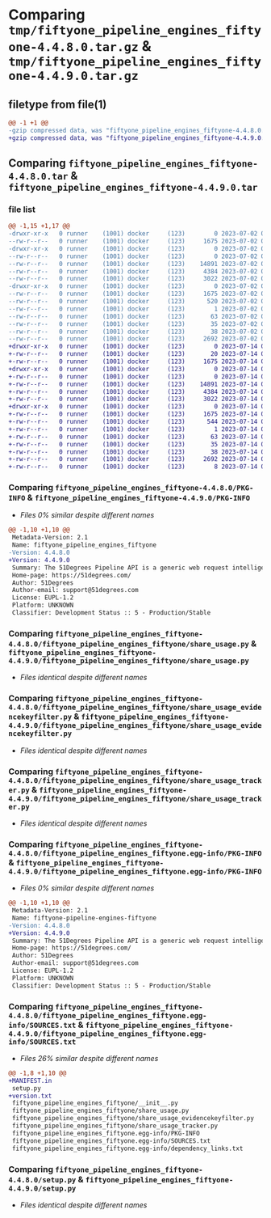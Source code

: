 # Comparing `tmp/fiftyone_pipeline_engines_fiftyone-4.4.8.0.tar.gz` & `tmp/fiftyone_pipeline_engines_fiftyone-4.4.9.0.tar.gz`

## filetype from file(1)

```diff
@@ -1 +1 @@
-gzip compressed data, was "fiftyone_pipeline_engines_fiftyone-4.4.8.0.tar", last modified: Sun Jul  2 01:56:21 2023, max compression
+gzip compressed data, was "fiftyone_pipeline_engines_fiftyone-4.4.9.0.tar", last modified: Fri Jul 14 01:53:28 2023, max compression
```

## Comparing `fiftyone_pipeline_engines_fiftyone-4.4.8.0.tar` & `fiftyone_pipeline_engines_fiftyone-4.4.9.0.tar`

### file list

```diff
@@ -1,15 +1,17 @@
-drwxr-xr-x   0 runner    (1001) docker     (123)        0 2023-07-02 01:56:21.770810 fiftyone_pipeline_engines_fiftyone-4.4.8.0/
--rw-r--r--   0 runner    (1001) docker     (123)     1675 2023-07-02 01:56:21.770810 fiftyone_pipeline_engines_fiftyone-4.4.8.0/PKG-INFO
-drwxr-xr-x   0 runner    (1001) docker     (123)        0 2023-07-02 01:56:21.766810 fiftyone_pipeline_engines_fiftyone-4.4.8.0/fiftyone_pipeline_engines_fiftyone/
--rw-r--r--   0 runner    (1001) docker     (123)        0 2023-07-02 01:56:16.000000 fiftyone_pipeline_engines_fiftyone-4.4.8.0/fiftyone_pipeline_engines_fiftyone/__init__.py
--rw-r--r--   0 runner    (1001) docker     (123)    14891 2023-07-02 01:56:16.000000 fiftyone_pipeline_engines_fiftyone-4.4.8.0/fiftyone_pipeline_engines_fiftyone/share_usage.py
--rw-r--r--   0 runner    (1001) docker     (123)     4384 2023-07-02 01:56:16.000000 fiftyone_pipeline_engines_fiftyone-4.4.8.0/fiftyone_pipeline_engines_fiftyone/share_usage_evidencekeyfilter.py
--rw-r--r--   0 runner    (1001) docker     (123)     3022 2023-07-02 01:56:16.000000 fiftyone_pipeline_engines_fiftyone-4.4.8.0/fiftyone_pipeline_engines_fiftyone/share_usage_tracker.py
-drwxr-xr-x   0 runner    (1001) docker     (123)        0 2023-07-02 01:56:21.770810 fiftyone_pipeline_engines_fiftyone-4.4.8.0/fiftyone_pipeline_engines_fiftyone.egg-info/
--rw-r--r--   0 runner    (1001) docker     (123)     1675 2023-07-02 01:56:21.000000 fiftyone_pipeline_engines_fiftyone-4.4.8.0/fiftyone_pipeline_engines_fiftyone.egg-info/PKG-INFO
--rw-r--r--   0 runner    (1001) docker     (123)      520 2023-07-02 01:56:21.000000 fiftyone_pipeline_engines_fiftyone-4.4.8.0/fiftyone_pipeline_engines_fiftyone.egg-info/SOURCES.txt
--rw-r--r--   0 runner    (1001) docker     (123)        1 2023-07-02 01:56:21.000000 fiftyone_pipeline_engines_fiftyone-4.4.8.0/fiftyone_pipeline_engines_fiftyone.egg-info/dependency_links.txt
--rw-r--r--   0 runner    (1001) docker     (123)       63 2023-07-02 01:56:21.000000 fiftyone_pipeline_engines_fiftyone-4.4.8.0/fiftyone_pipeline_engines_fiftyone.egg-info/requires.txt
--rw-r--r--   0 runner    (1001) docker     (123)       35 2023-07-02 01:56:21.000000 fiftyone_pipeline_engines_fiftyone-4.4.8.0/fiftyone_pipeline_engines_fiftyone.egg-info/top_level.txt
--rw-r--r--   0 runner    (1001) docker     (123)       38 2023-07-02 01:56:21.770810 fiftyone_pipeline_engines_fiftyone-4.4.8.0/setup.cfg
--rw-r--r--   0 runner    (1001) docker     (123)     2692 2023-07-02 01:56:16.000000 fiftyone_pipeline_engines_fiftyone-4.4.8.0/setup.py
+drwxr-xr-x   0 runner    (1001) docker     (123)        0 2023-07-14 01:53:28.310665 fiftyone_pipeline_engines_fiftyone-4.4.9.0/
+-rw-r--r--   0 runner    (1001) docker     (123)       20 2023-07-14 01:53:20.000000 fiftyone_pipeline_engines_fiftyone-4.4.9.0/MANIFEST.in
+-rw-r--r--   0 runner    (1001) docker     (123)     1675 2023-07-14 01:53:28.310665 fiftyone_pipeline_engines_fiftyone-4.4.9.0/PKG-INFO
+drwxr-xr-x   0 runner    (1001) docker     (123)        0 2023-07-14 01:53:28.310665 fiftyone_pipeline_engines_fiftyone-4.4.9.0/fiftyone_pipeline_engines_fiftyone/
+-rw-r--r--   0 runner    (1001) docker     (123)        0 2023-07-14 01:53:20.000000 fiftyone_pipeline_engines_fiftyone-4.4.9.0/fiftyone_pipeline_engines_fiftyone/__init__.py
+-rw-r--r--   0 runner    (1001) docker     (123)    14891 2023-07-14 01:53:20.000000 fiftyone_pipeline_engines_fiftyone-4.4.9.0/fiftyone_pipeline_engines_fiftyone/share_usage.py
+-rw-r--r--   0 runner    (1001) docker     (123)     4384 2023-07-14 01:53:20.000000 fiftyone_pipeline_engines_fiftyone-4.4.9.0/fiftyone_pipeline_engines_fiftyone/share_usage_evidencekeyfilter.py
+-rw-r--r--   0 runner    (1001) docker     (123)     3022 2023-07-14 01:53:20.000000 fiftyone_pipeline_engines_fiftyone-4.4.9.0/fiftyone_pipeline_engines_fiftyone/share_usage_tracker.py
+drwxr-xr-x   0 runner    (1001) docker     (123)        0 2023-07-14 01:53:28.310665 fiftyone_pipeline_engines_fiftyone-4.4.9.0/fiftyone_pipeline_engines_fiftyone.egg-info/
+-rw-r--r--   0 runner    (1001) docker     (123)     1675 2023-07-14 01:53:28.000000 fiftyone_pipeline_engines_fiftyone-4.4.9.0/fiftyone_pipeline_engines_fiftyone.egg-info/PKG-INFO
+-rw-r--r--   0 runner    (1001) docker     (123)      544 2023-07-14 01:53:28.000000 fiftyone_pipeline_engines_fiftyone-4.4.9.0/fiftyone_pipeline_engines_fiftyone.egg-info/SOURCES.txt
+-rw-r--r--   0 runner    (1001) docker     (123)        1 2023-07-14 01:53:28.000000 fiftyone_pipeline_engines_fiftyone-4.4.9.0/fiftyone_pipeline_engines_fiftyone.egg-info/dependency_links.txt
+-rw-r--r--   0 runner    (1001) docker     (123)       63 2023-07-14 01:53:28.000000 fiftyone_pipeline_engines_fiftyone-4.4.9.0/fiftyone_pipeline_engines_fiftyone.egg-info/requires.txt
+-rw-r--r--   0 runner    (1001) docker     (123)       35 2023-07-14 01:53:28.000000 fiftyone_pipeline_engines_fiftyone-4.4.9.0/fiftyone_pipeline_engines_fiftyone.egg-info/top_level.txt
+-rw-r--r--   0 runner    (1001) docker     (123)       38 2023-07-14 01:53:28.310665 fiftyone_pipeline_engines_fiftyone-4.4.9.0/setup.cfg
+-rw-r--r--   0 runner    (1001) docker     (123)     2692 2023-07-14 01:53:20.000000 fiftyone_pipeline_engines_fiftyone-4.4.9.0/setup.py
+-rw-r--r--   0 runner    (1001) docker     (123)        8 2023-07-14 01:53:28.000000 fiftyone_pipeline_engines_fiftyone-4.4.9.0/version.txt
```

### Comparing `fiftyone_pipeline_engines_fiftyone-4.4.8.0/PKG-INFO` & `fiftyone_pipeline_engines_fiftyone-4.4.9.0/PKG-INFO`

 * *Files 0% similar despite different names*

```diff
@@ -1,10 +1,10 @@
 Metadata-Version: 2.1
 Name: fiftyone_pipeline_engines_fiftyone
-Version: 4.4.8.0
+Version: 4.4.9.0
 Summary: The 51Degrees Pipeline API is a generic web request intelligence and data processing solution with the ability to add a range of 51Degrees and/or custom plug ins (Engines). It includes a ShareUsage engine that sends usage data to 51Degrees in zipped batches.
 Home-page: https://51degrees.com/
 Author: 51Degrees
 Author-email: support@51degrees.com
 License: EUPL-1.2
 Platform: UNKNOWN
 Classifier: Development Status :: 5 - Production/Stable
```

### Comparing `fiftyone_pipeline_engines_fiftyone-4.4.8.0/fiftyone_pipeline_engines_fiftyone/share_usage.py` & `fiftyone_pipeline_engines_fiftyone-4.4.9.0/fiftyone_pipeline_engines_fiftyone/share_usage.py`

 * *Files identical despite different names*

### Comparing `fiftyone_pipeline_engines_fiftyone-4.4.8.0/fiftyone_pipeline_engines_fiftyone/share_usage_evidencekeyfilter.py` & `fiftyone_pipeline_engines_fiftyone-4.4.9.0/fiftyone_pipeline_engines_fiftyone/share_usage_evidencekeyfilter.py`

 * *Files identical despite different names*

### Comparing `fiftyone_pipeline_engines_fiftyone-4.4.8.0/fiftyone_pipeline_engines_fiftyone/share_usage_tracker.py` & `fiftyone_pipeline_engines_fiftyone-4.4.9.0/fiftyone_pipeline_engines_fiftyone/share_usage_tracker.py`

 * *Files identical despite different names*

### Comparing `fiftyone_pipeline_engines_fiftyone-4.4.8.0/fiftyone_pipeline_engines_fiftyone.egg-info/PKG-INFO` & `fiftyone_pipeline_engines_fiftyone-4.4.9.0/fiftyone_pipeline_engines_fiftyone.egg-info/PKG-INFO`

 * *Files 0% similar despite different names*

```diff
@@ -1,10 +1,10 @@
 Metadata-Version: 2.1
 Name: fiftyone-pipeline-engines-fiftyone
-Version: 4.4.8.0
+Version: 4.4.9.0
 Summary: The 51Degrees Pipeline API is a generic web request intelligence and data processing solution with the ability to add a range of 51Degrees and/or custom plug ins (Engines). It includes a ShareUsage engine that sends usage data to 51Degrees in zipped batches.
 Home-page: https://51degrees.com/
 Author: 51Degrees
 Author-email: support@51degrees.com
 License: EUPL-1.2
 Platform: UNKNOWN
 Classifier: Development Status :: 5 - Production/Stable
```

### Comparing `fiftyone_pipeline_engines_fiftyone-4.4.8.0/fiftyone_pipeline_engines_fiftyone.egg-info/SOURCES.txt` & `fiftyone_pipeline_engines_fiftyone-4.4.9.0/fiftyone_pipeline_engines_fiftyone.egg-info/SOURCES.txt`

 * *Files 26% similar despite different names*

```diff
@@ -1,8 +1,10 @@
+MANIFEST.in
 setup.py
+version.txt
 fiftyone_pipeline_engines_fiftyone/__init__.py
 fiftyone_pipeline_engines_fiftyone/share_usage.py
 fiftyone_pipeline_engines_fiftyone/share_usage_evidencekeyfilter.py
 fiftyone_pipeline_engines_fiftyone/share_usage_tracker.py
 fiftyone_pipeline_engines_fiftyone.egg-info/PKG-INFO
 fiftyone_pipeline_engines_fiftyone.egg-info/SOURCES.txt
 fiftyone_pipeline_engines_fiftyone.egg-info/dependency_links.txt
```

### Comparing `fiftyone_pipeline_engines_fiftyone-4.4.8.0/setup.py` & `fiftyone_pipeline_engines_fiftyone-4.4.9.0/setup.py`

 * *Files identical despite different names*

